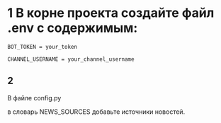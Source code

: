 # 1 В корне проекта создайте файл .env с содержимым:

```BOT_TOKEN = your_token```

```CHANNEL_USERNAME = your_channel_username```
## 2
В файле config.py

в словарь NEWS_SOURCES добавьте источники новостей.
